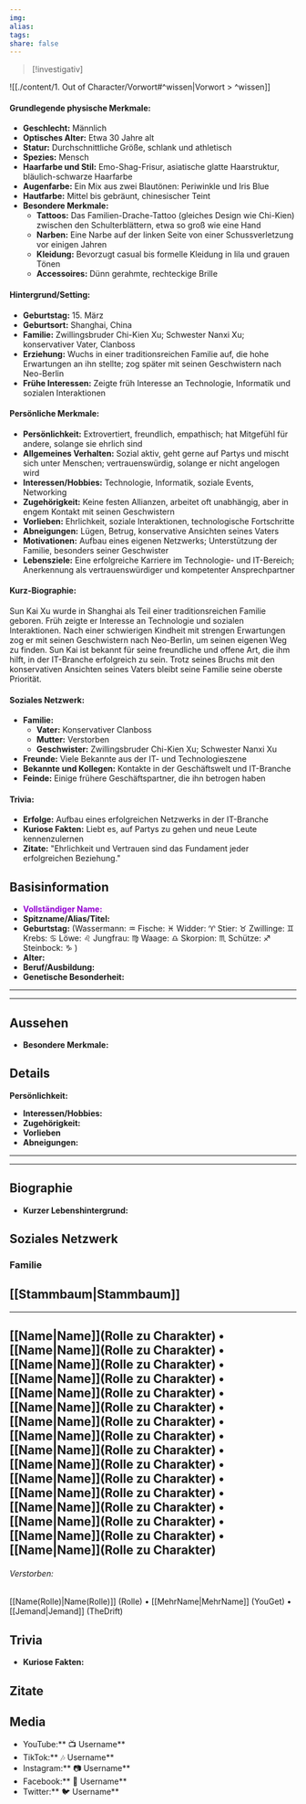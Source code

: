 ```yaml
---
img: 
alias: 
tags: 
share: false
---
```

> [!investigativ]

![[./content/1. Out of Character/Vorwort#^wissen|Vorwort > ^wissen]]
#### Grundlegende physische Merkmale:
- **Geschlecht:** Männlich
- **Optisches Alter:** Etwa 30 Jahre alt
- **Statur:** Durchschnittliche Größe, schlank und athletisch
- **Spezies:** Mensch
- **Haarfarbe und Stil:** Emo-Shag-Frisur, asiatische glatte Haarstruktur, bläulich-schwarze Haarfarbe
- **Augenfarbe:** Ein Mix aus zwei Blautönen: Periwinkle und Iris Blue
- **Hautfarbe:** Mittel bis gebräunt, chinesischer Teint
- **Besondere Merkmale:**
  - **Tattoos:** Das Familien-Drache-Tattoo (gleiches Design wie Chi-Kien) zwischen den Schulterblättern, etwa so groß wie eine Hand
  - **Narben:** Eine Narbe auf der linken Seite von einer Schussverletzung vor einigen Jahren
  - **Kleidung:** Bevorzugt casual bis formelle Kleidung in lila und grauen Tönen
  - **Accessoires:** Dünn gerahmte, rechteckige Brille

#### Hintergrund/Setting:
- **Geburtstag:** 15. März
- **Geburtsort:** Shanghai, China
- **Familie:** Zwillingsbruder Chi-Kien Xu; Schwester Nanxi Xu; konservativer Vater, Clanboss
- **Erziehung:** Wuchs in einer traditionsreichen Familie auf, die hohe Erwartungen an ihn stellte; zog später mit seinen Geschwistern nach Neo-Berlin
- **Frühe Interessen:** Zeigte früh Interesse an Technologie, Informatik und sozialen Interaktionen

#### Persönliche Merkmale:
- **Persönlichkeit:** Extrovertiert, freundlich, empathisch; hat Mitgefühl für andere, solange sie ehrlich sind
- **Allgemeines Verhalten:** Sozial aktiv, geht gerne auf Partys und mischt sich unter Menschen; vertrauenswürdig, solange er nicht angelogen wird
- **Interessen/Hobbies:** Technologie, Informatik, soziale Events, Networking
- **Zugehörigkeit:** Keine festen Allianzen, arbeitet oft unabhängig, aber in engem Kontakt mit seinen Geschwistern
- **Vorlieben:** Ehrlichkeit, soziale Interaktionen, technologische Fortschritte
- **Abneigungen:** Lügen, Betrug, konservative Ansichten seines Vaters
- **Motivationen:** Aufbau eines eigenen Netzwerks; Unterstützung der Familie, besonders seiner Geschwister
- **Lebensziele:** Eine erfolgreiche Karriere im Technologie- und IT-Bereich; Anerkennung als vertrauenswürdiger und kompetenter Ansprechpartner

#### Kurz-Biographie:
Sun Kai Xu wurde in Shanghai als Teil einer traditionsreichen Familie geboren. Früh zeigte er Interesse an Technologie und sozialen Interaktionen. Nach einer schwierigen Kindheit mit strengen Erwartungen zog er mit seinen Geschwistern nach Neo-Berlin, um seinen eigenen Weg zu finden. Sun Kai ist bekannt für seine freundliche und offene Art, die ihm hilft, in der IT-Branche erfolgreich zu sein. Trotz seines Bruchs mit den konservativen Ansichten seines Vaters bleibt seine Familie seine oberste Priorität.

#### Soziales Netzwerk:
- **Familie:**
  - **Vater:** Konservativer Clanboss
  - **Mutter:** Verstorben
  - **Geschwister:** Zwillingsbruder Chi-Kien Xu; Schwester Nanxi Xu
- **Freunde:** Viele Bekannte aus der IT- und Technologieszene
- **Bekannte und Kollegen:** Kontakte in der Geschäftswelt und IT-Branche
- **Feinde:** Einige frühere Geschäftspartner, die ihn betrogen haben

#### Trivia:
- **Erfolge:** Aufbau eines erfolgreichen Netzwerks in der IT-Branche
- **Kuriose Fakten:** Liebt es, auf Partys zu gehen und neue Leute kennenzulernen
- **Zitate:** "Ehrlichkeit und Vertrauen sind das Fundament jeder erfolgreichen Beziehung."


##  Basisinformation
- <font color="#9400D3">**Vollständiger Name:**</font>
- **Spitzname/Alias/Titel:**
- **Geburtstag:** (Wassermann: ♒ Fische: ♓ Widder: ♈ Stier: ♉ Zwillinge: ♊ Krebs: ♋ Löwe: ♌  Jungfrau: ♍ Waage: ♎ Skorpion: ♏ Schütze: ♐ Steinbock: ♑ )
- **Alter:**
- **Beruf/Ausbildung:**
- **Genetische Besonderheit:**
---
---
## Aussehen
- **Besondere Merkmale:**

## Details
**Persönlichkeit:**
- **Interessen/Hobbies:**
- **Zugehörigkeit:**
- **Vorlieben**
- **Abneigungen:**
---
---
## Biographie
- **Kurzer Lebenshintergrund:**

## Soziales Netzwerk
### Familie
 [[Stammbaum|Stammbaum]]
---
---
 **[[Name|Name]]**(Rolle zu Charakter) • **[[Name|Name]]**(Rolle zu Charakter) • **[[Name|Name]]**(Rolle zu Charakter) • **[[Name|Name]]**(Rolle zu Charakter) • **[[Name|Name]]**(Rolle zu Charakter) • **[[Name|Name]]**(Rolle zu Charakter) • **[[Name|Name]]**(Rolle zu Charakter) • **[[Name|Name]]**(Rolle zu Charakter) • **[[Name|Name]]**(Rolle zu Charakter) • **[[Name|Name]]**(Rolle zu Charakter) • **[[Name|Name]]**(Rolle zu Charakter) • **[[Name|Name]]**(Rolle zu Charakter) • **[[Name|Name]]**(Rolle zu Charakter) • **[[Name|Name]]**(Rolle zu Charakter) • **[[Name|Name]]**(Rolle zu Charakter) • **[[Name|Name]]**(Rolle zu Charakter)
---
###### Verstorben:
[[Name(Rolle)|Name(Rolle)]] (Rolle) • [[MehrName|MehrName]] (YouGet) • [[Jemand|Jemand]] (TheDrift)
## Trivia
- **Kuriose Fakten:**
## Zitate
## Media
- YouTube:** 📺 Username**
- TikTok:** 🎶 Username**
- Instagram:** 📷 Username**
- Facebook:** 📘 Username**
- Twitter:** 🐦 Username**